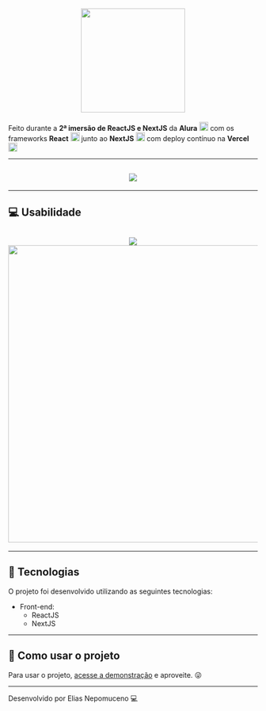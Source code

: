 <h1 align="center">
    <img alt="" title="" src="https://upload.wikimedia.org/wikipedia/commons/thumb/7/77/Breaking_Bad_logo.svg/1200px-Breaking_Bad_logo.svg.png" width="210">
</h1>

Feito durante a **2ª imersão de ReactJS e NextJS** da <a src="https://www.alura.com.br/" blank="_new"><b>Alura</b></a> <img src="https://ik.imagekit.io/b2twgpcgqmc/Breaking_bad_quiz/aluraicon__3jRtOtY6.png" alt="alura" height="18"> com os frameworks **React** <img src="https://ik.imagekit.io/b2twgpcgqmc/Be-the-hero/react_xRRM9SCRlV.png" alt="react" height="18"> junto ao **NextJS** <img src="https://ik.imagekit.io/b2twgpcgqmc/Breaking_bad_quiz/download_UidY13PBc.png" alt="nextjs" height="18"> com deploy contínuo na **Vercel** <img src="https://ik.imagekit.io/b2twgpcgqmc/Breaking_bad_quiz/Screenshot_112__Q3wg2yrw.png" alt="vercel" height="18">

---

<h2 align="center">
    <a href="https://breaking-bad-quiz.eliasnepo.vercel.app/"><img src="https://ik.imagekit.io/b2twgpcgqmc/Buttons/button_acessar-demonstracao__4__hh_ZaME5a.png" /></a>
</h2>

---

## 💻 Usabilidade

<h2 align="center">
    <img src="https://ik.imagekit.io/b2twgpcgqmc/Breaking_bad_quiz/Screenshot_113_r9wCBWsVt.png"/>
    <img src="https://ik.imagekit.io/b2twgpcgqmc/Breaking_bad_quiz/breaking-bad_sSIOuEeDK.gif" height="600px"/>
    
</h2>

---

## 🚀 Tecnologias

O projeto foi desenvolvido utilizando as seguintes tecnologias: 

- Front-end:
  - ReactJS
  - NextJS

---

## 📂 Como usar o projeto
 Para usar o projeto, <a href="https://breaking-bad-quiz.eliasnepo.vercel.app/">acesse a demonstração</a> e aproveite. 😜

---

Desenvolvido por Elias Nepomuceno 💻 
